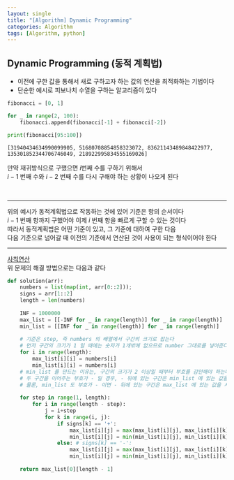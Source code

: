 ```yaml
---
layout: single
title: "[Algorithm] Dynamic Programming"
categories: Algorithm
tags: [Algorithm, python]
---
```



## Dynamic Programming (동적 계획법)
- 이전에 구한 값을 통해서 새로 구하고자 하는 값의 연산을 최적화하는 기법이다
- 단순한 예시로 피보나치 수열을 구하는 알고리즘이 있다


```python
fibonacci = [0, 1]

for _ in range(2, 100):
    fibonacci.append(fibonacci[-1] + fibonacci[-2])

print(fibonacci[95:100])
```

    [31940434634990099905, 51680708854858323072, 83621143489848422977, 135301852344706746049, 218922995834555169026]
    

만약 재귀방식으로 구했으면 $i$번째 수를 구하기 위해서 <br>
$i-1$ 번째 수와 $i-2$ 번째 수를 다시 구해야 하는 상황이 나오게 된다 <br>

<br>
<hr>

위의 예시가 동적계획법으로 작동하는 것에 있어 기준은 항의 순서이다 <br>
$i-1$ 번째 항까지 구했어야 이제 $i$ 번째 항을 빠르게 구할 수 있는 것이다 <br>
따라서 동적계획법은 어떤 기준이 있고, 그 기준에 대하여 구한 다음 <br>
다음 기준으로 넘어갈 때 이전의 기준에서 연산된 것이 사용이 되는 형식이어야 한다 <br>

<hr>

[사칙연산](https://school.programmers.co.kr/learn/courses/30/lessons/1843) <br>
위 문제의 해결 방법으로는 다음과 같다


```python
def solution(arr):
    numbers = list(map(int, arr[0::2])); 
    signs = arr[1::2]
    length = len(numbers)
    
    INF = 1000000
    max_list = [[-INF for _ in range(length)] for _ in range(length)]
    min_list = [[INF for _ in range(length)] for _ in range(length)]
    
    # 기준은 step, 즉 numbers 의 배열에서 구간의 크기로 잡는다
    # 먼저 구간의 크기가 1 일 때에는 숫자가 1개밖에 없으므로 number 그대로를 넣어준다
    for i in range(length):
        max_list[i][i] = numbers[i]
        min_list[i][i] = numbers[i]
    # min_list 를 만드는 이유는, 구간의 크기가 2 이상일 때부터 부호를 감안해야 하는데
    # 두 구간을 이어주는 부호가 - 일 경우, - 뒤에 있는 구간은 min_list 에 있는 값을 사용해야 최대가 된다
    # 물론, min_list 도 부호가 - 이면 - 뒤에 있는 구간은 max_list 에 있는 값을 사용해야 최소가 된다
    
    for step in range(1, length):
        for i in range(length - step):
            j = i+step
            for k in range(i, j):
                if signs[k] == '+':
                    max_list[i][j] = max(max_list[i][j], max_list[i][k] + max_list[k+1][j])
                    min_list[i][j] = min(min_list[i][j], min_list[i][k] + min_list[k+1][j])
                else: # signs[k] == '-':
                    max_list[i][j] = max(max_list[i][j], max_list[i][k] - min_list[k+1][j])
                    min_list[i][j] = min(min_list[i][j], min_list[i][k] - max_list[k+1][j])
    
    return max_list[0][length - 1]
```
